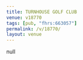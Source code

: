 ```yaml
---
title: TURNHOUSE GOLF CLUB
venue: v18770
tags: [pub, "fhrs:663057"]
permalink: /v/18770/
layout: venue
---
```

null